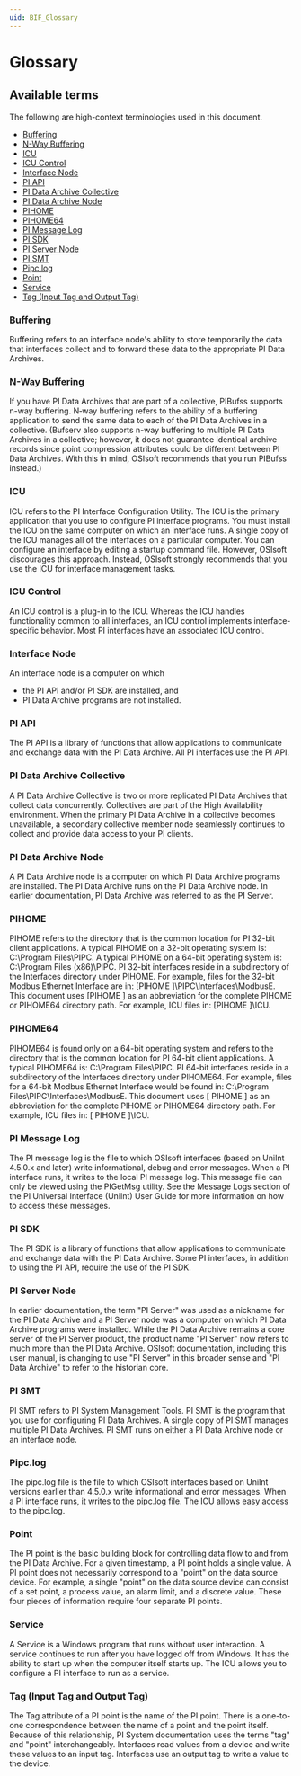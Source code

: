 ```yaml
---
uid: BIF_Glossary
---
```


# Glossary 

## Available terms

The following are high-context terminologies used in this document.

* [Buffering](#buffering)
* [N-Way Buffering](#n-way-buffering)
* [ICU](#icu)
* [ICU Control](#icu-control)
* [Interface Node](#interface-node)
* [PI API](#pi-api)
* [PI Data Archive Collective](#pi-data-archive-collective)
* [PI Data Archive Node](#pi-data-archive-node)
* [PIHOME](#pihome)
* [PIHOME64](#pihome64)
* [PI Message Log](#pi-message-log)
* [PI SDK](#pi-sdk)
* [PI Server Node](#pi-server-node)
* [PI SMT](#pi-smt)
* [Pipc.log](#pipclog)
* [Point](#point)
* [Service](#service)
* [Tag (Input Tag and Output Tag)](#tag-input-tag-and-output-tag)

### Buffering
    
Buffering refers to an interface node's ability to store temporarily the data that interfaces collect and to forward these data to the appropriate PI Data Archives. 

### N-Way Buffering
    
If you have PI Data Archives that are part of a collective, PIBufss supports n-way buffering. N‑way buffering refers to the ability of a buffering application to send the same data to each of the PI Data Archives in a collective. (Bufserv also supports n-way buffering to multiple PI Data Archives in a collective; however, it does not guarantee identical archive records since point compression attributes could be different between PI Data Archives. With this in mind, OSIsoft recommends that you run PIBufss instead.) 

### ICU
    
ICU refers to the PI Interface Configuration Utility. The ICU is the primary application that you use to configure PI interface programs. You must install the ICU on the same computer on which an interface runs. A single copy of the ICU manages all of the interfaces on a particular computer. You can configure an interface by editing a startup command file. However, OSIsoft discourages this approach. Instead, OSIsoft strongly recommends that you use the ICU for interface management tasks.

### ICU Control

An ICU control is a plug-in to the ICU. Whereas the ICU handles functionality common to all interfaces, an ICU control implements interface-specific behavior. Most PI interfaces have an associated ICU control. 

### Interface Node

An interface node is a computer on which

* the PI API and/or PI SDK are installed, and
* PI Data Archive programs are not installed.

### PI API

The PI API is a library of functions that allow applications to communicate and exchange data with the PI Data Archive. All PI interfaces use the PI API. 

### PI Data Archive Collective

A PI Data Archive Collective is two or more replicated PI Data Archives that collect data concurrently. Collectives are part of the High Availability environment. When the primary PI Data Archive in a collective becomes 
unavailable, a secondary collective member node seamlessly continues to collect and provide data access to your PI clients. 

### PI Data Archive Node

A PI Data Archive node is a computer on which PI Data Archive programs are installed. The PI Data Archive runs on the PI Data Archive node. In earlier documentation, PI Data Archive was referred to as the PI Server. 

### PIHOME

PIHOME refers to the directory that is the common location for PI 32-bit client applications. A typical PIHOME on a 32-bit operating system is: C:\Program Files\PIPC. A typical PIHOME on a 64-bit operating system is: 
C:\Program Files (x86)\PIPC. PI 32-bit interfaces reside in a subdirectory of the Interfaces directory under PIHOME. For example, files for the 32-bit Modbus Ethernet Interface are in: [PIHOME ]\PIPC\Interfaces\ModbusE. This document uses [PIHOME ] as an abbreviation for the complete PIHOME or PIHOME64 directory path. For example, ICU files in: [PIHOME ]\ICU. 

### PIHOME64

PIHOME64 is found only on a 64-bit operating system and refers to the directory that is the common location for PI 64-bit client applications. A typical PIHOME64 is: C:\Program Files\PIPC. PI 64-bit interfaces reside in a 
subdirectory of the Interfaces directory under PIHOME64. For example, files for a 64-bit Modbus Ethernet Interface would be found in: C:\Program Files\PIPC\Interfaces\ModbusE. This document uses [ PIHOME ] as an abbreviation for the complete PIHOME or PIHOME64 directory path. For example, ICU files in: [ PIHOME ]\ICU. 

### PI Message Log

The PI message log is the file to which OSIsoft interfaces (based on UniInt 4.5.0.x and later) write informational, debug and error messages. When a PI interface runs, it writes to the local PI message log. This message file can only be viewed using the PIGetMsg utility. See the Message Logs section of the PI Universal Interface (UniInt) User Guide for more information on how to access these messages. 

### PI SDK

The PI SDK is a library of functions that allow applications to communicate and exchange data with the PI Data Archive. Some PI interfaces, in addition to using the PI API, require the use of the PI SDK. 

### PI Server Node

In earlier documentation, the term "PI Server" was used as a nickname for the PI Data Archive and a PI Server node was a computer on which PI Data Archive programs were installed. While the PI Data Archive remains a core 
server of the PI Server product, the product name "PI Server" now refers to much more than the PI Data Archive. OSIsoft documentation, including this user manual, is changing to use "PI Server" in this broader sense and "PI Data Archive" to refer to the historian core. 

### PI SMT

PI SMT refers to PI System Management Tools. PI SMT is the program that you use for configuring PI Data Archives. A single copy of PI SMT manages multiple PI Data Archives. PI SMT runs on either a PI Data Archive node or 
an interface node. 

### Pipc.log

The pipc.log file is the file to which OSIsoft interfaces based on UniInt versions earlier than 4.5.0.x write informational and error messages. When a PI interface runs, it writes to the pipc.log file. The ICU allows easy 
access to the pipc.log. 

### Point

The PI point is the basic building block for controlling data flow to and from the PI Data Archive. For a given timestamp, a PI point holds a single value. A PI point does not necessarily correspond to a "point" on the 
data source device. For example, a single "point" on the data source device can consist of a set point, a process value, an alarm limit, and a discrete value. These four pieces of information require four separate PI points. 

### Service

A Service is a Windows program that runs without user interaction. A service continues to run after you have logged off from Windows. It has the ability to start up when the computer itself starts up. The ICU allows you to 
configure a PI interface to run as a service. 

### Tag (Input Tag and Output Tag)

The Tag attribute of a PI point is the name of the PI point. There is a one-to-one correspondence between the name of a point and the point itself. Because of this relationship, PI System documentation uses the terms "tag" 
and "point" interchangeably. Interfaces read values from a device and write these values to an input tag. Interfaces use an output tag to write a value to the device. 
